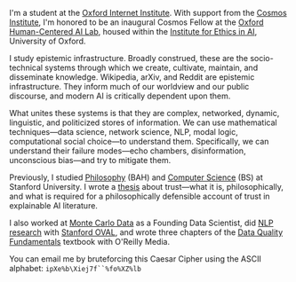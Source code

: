 I'm a student at the [Oxford Internet Institute](https://www.oii.ox.ac.uk). With support from the [Cosmos Institute](https://cosmos-institute.org), I'm honored to be an inaugural Cosmos Fellow at the [Oxford Human-Centered AI Lab](https://www.oxford-aiethics.ox.ac.uk/news/launch-new-human-centered-ai-lab), housed within the [Institute for Ethics in AI](https://www.oxford-aiethics.ox.ac.uk), University of Oxford.

I study epistemic infrastructure. Broadly construed, these are the socio-technical systems through which we create, cultivate, maintain, and disseminate knowledge. Wikipedia, arXiv, and Reddit are epistemic infrastructure. They inform much of our worldview and our public discourse, and modern AI is critically dependent upon them.

What unites these systems is that they are complex, networked, dynamic, linguistic, and politicized stores of information. We can use mathematical techniques—data science, network science, NLP, modal logic, computational social choice—to understand them. Specifically, we can understand their failure modes—echo chambers, disinformation, unconscious bias—and try to mitigate them.

Previously, I studied [Philosophy](https://philosophy.stanford.edu) (BAH) and [Computer Science](https://www.cs.stanford.edu) (BS) at Stanford University. I wrote a [thesis](https://arxiv.org/abs/2303.08900) about trust—what it is, philosophically, and what is required for a philosophically defensible account of trust in explainable AI literature.

I also worked at [Monte Carlo Data](https://www.montecarlodata.com) as a Founding Data Scientist, did [NLP research](https://aclanthology.org/2022.findings-acl.317/) with [Stanford OVAL](https://oval.cs.stanford.edu), and wrote three chapters of the [Data Quality Fundamentals](https://www.oreilly.com/library/view/data-quality-fundamentals/9781098112035/) textbook with O'Reilly Media.

You can email me by bruteforcing this Caesar Cipher using the ASCII alphabet: ```ipXe%b\Xiej7f``%fo%XZ%lb```